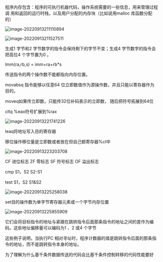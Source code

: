 程序内存包含：程序的可执行机器代码，操作系统需要的一些信息，用来管理过程调
用和返回的运行时栈，以及用户分配的内存块（比如说用malloc 库函数分配的）

![image-20220913211110894](C:\Users\DELL\AppData\Roaming\Typora\typora-user-images\image-20220913211110894.png)

![image-20220913211527511](C:\Users\DELL\AppData\Roaming\Typora\typora-user-images\image-20220913211527511.png)

生成1 字节和2 字节数字的指令会保持剩下的字节不变；生成4 字节数字的指令会把高位4 个字节置为0 。

Imm(ra,rb,s) = imm+ra+rb*s

传送指令的两个操作数不能都指向内存位置。

movabsq 指令能够以任意64 位立即数值作为源操作数，并且只能以寄存器作为目的。

moveq如果传立即数，只能传32位补码表示的立即数， 随后把符号拓展到64位

cltq  %eax符号扩展到%rax

![image-20220913221741226](C:\Users\DELL\AppData\Roaming\Typora\typora-user-images\image-20220913221741226.png)

leaq将地址写入目的寄存器

移位操作移位量是立即数或者放在但自己额寄存器%cl中

![image-20220913223203708](C:\Users\DELL\AppData\Roaming\Typora\typora-user-images\image-20220913223203708.png)

CF 进位标志 ZF 零标志 SF 符号标志 OF 溢出标志

cmp S1，S2   S2-S1

test  S1，S2  S1&S2

![image-20220913225258038](C:\Users\DELL\AppData\Roaming\Typora\typora-user-images\image-20220913225258038.png)

set目的操作数为单字节寄存器元素或一个字节内存位置

![image-20220913225855909](C:\Users\DELL\AppData\Roaming\Typora\typora-user-images\image-20220913225855909.png)

它们会将目标指令的地址与紧跟在跳转指令后面那条指令的地址之间的差作为编码。这些地址偏移量可以编码为1 、2 或4 个字节

这些例子说明，当执行PC 相对寻址时，程序计数器的值是跳转指令后面的那条指令的地址，而不是跳转指令本身的地址。

为了理解为什么基千条件数据传送的代码会比基千条件控制转移的代码性能要好

